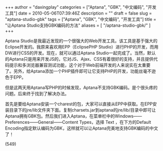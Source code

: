 +++
author = "daxingplay"
categories = ["Aptana", "GBK", "中文编码", "开发工具"]
date = 2010-05-06T07:39:46Z
description = ""
draft = false
slug = "aptana-studio-gbk"
tags = ["Aptana", "GBK", "中文编码", "开发工具"]
title = "让Aptana Studio支持GBK编码的方法"
aliases = [
    "/aptana-studio-gbk/"
]
+++


Aptana Studio是我最近发现的一个很强大的Web开发工具。该工具是基于强大的Eclipse开发的。我原来喜欢用EPP（EclipsePHP Studio）进行PHP的开发，而用DW进行CSS的开发。现在，就可以通过Aptana Studio一起完成了。当然，默认的Aptana只是用来开发JS的，它对JS、Ajax、CSS有着很好的支持，并且提供代码提示和多浏览器兼容测试功能，这个对于Web前端开发的人来说实在太重要了。另外，给Aptana添加一个PHP插件即可让它支持PHP的开发，功能丝毫不逊色于EPP。

但是这两天用Aptana写PHP的时候发现，Aptana不支持GBK编码。是个很头疼的问题。后来终于找到了解决办法。

首先是要给Aptana安装一个charest的包，大家可以直接从EPP中获取。在EPP安装目录下的jre/lib文件夹下面。复制charsets.jar到aptana的jre/lib/目录中即可让Aptana拥有GBK包。然后我们进入Aptana，在菜单栏中的Windows——Preferences——General——Content Types，选择 Text ，在下方的Default Encoding指定默认编码为GBK，这样就可以让Aptana完美地支持GBK编码的中文了！

 (549)


